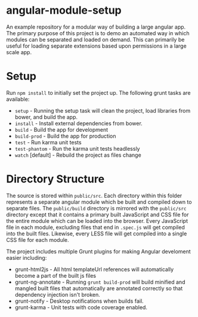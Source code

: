 angular-module-setup
====================

An example repository for a modular way of building a large angular app. The primary purpose of this project is to demo an automated way in which modules can be separated and loaded on demand. This can primarily be useful for loading separate extensions based upon permissions in a large scale app.

# Setup
Run `npm install` to initially set the project up. The following grunt tasks are available:

 - `setup` - Running the setup task will clean the project, load libraries from bower, and build the app.
 - `install` - Install external dependencies from bower.
 - `build` - Build the app for development
 - `build-prod` - Build the app for production
 - `test` - Run karma unit tests
 - `test-phantom` - Run the karma unit tests headlessly
 - `watch` [default] - Rebuild the project as files change

# Directory Structure

The source is stored within `public/src`. Each directory within this folder represents
 a separate angular module which be built and compiled down to separate files. The `public/build` directory is mirrored with the `public/src` directory except that it contains a primary built JavaScript and CSS file for the entire module which can be loaded into the browser. Every JavaScript file in each module, excluding files that end in `.spec.js` will get compiled into the built files. Likewise, every LESS file will get compiled into a single CSS file for each module.

The project includes multiple Grunt plugins for making Angular develoment easier including:

 - grunt-html2js - All html templateUrl references will automatically become a part of the built js files
 - grunt-ng-annotate - Running `grunt build-prod` will build minified and mangled built files that automatically are annotated correctly so that dependency injection isn't broken.
 - grunt-notify - Desktop notifications when builds fail.
 - grunt-karma - Unit tests with code coverage enabled.